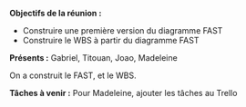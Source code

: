 **Objectifs de la réunion :** 
* Construire une première version du diagramme FAST
* Construire le WBS à partir du diagramme FAST

**Présents :** Gabriel, Titouan, Joao, Madeleine

On a construit le FAST, et le WBS.

**Tâches à venir :** Pour Madeleine, ajouter les tâches au Trello